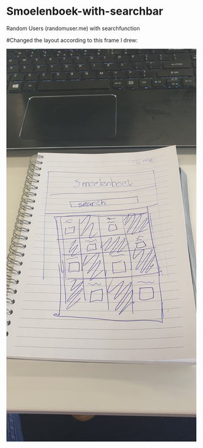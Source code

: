 # Smoelenboek-with-searchbar
Random Users (randomuser.me) with searchfunction

#Changed the layout according to this frame I drew:

![searchframe](https://github.com/IvoJongmans/Smoelenboek-with-searchbar/blob/master/frame.jpg)
